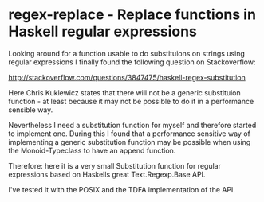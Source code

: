 regex-replace - Replace functions in Haskell regular expressions
================================================================

Looking around for a function usable to do substituions on strings
using regular expressions I finally found the following question on 
Stackoverflow:

http://stackoverflow.com/questions/3847475/haskell-regex-substitution

Here Chris Kuklewicz states that there will not be a generic substituion
function - at least because it may not be possible to do it in a performance
sensible way.

Nevertheless I need a substitution function for myself and therefore 
started to implement one. During this I found that a performance sensitive
way of implementing a generic substitution function may be possible when using
the Monoid-Typeclass to have an append function.

Therefore: here it is a very small Substitution function for regular expressions
based on Haskells great Text.Regexp.Base API.

I've tested it with the POSIX and the TDFA implementation of the API.

